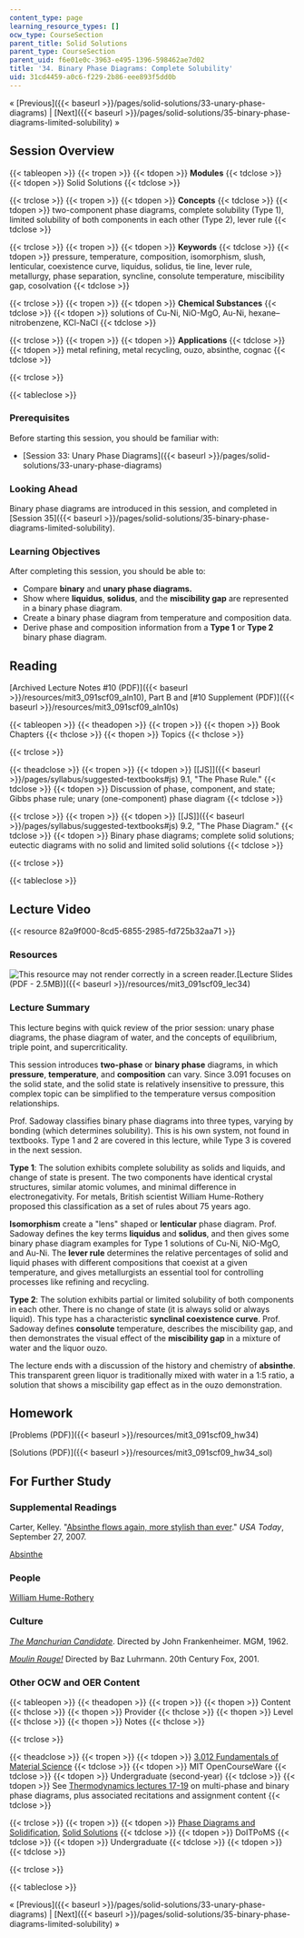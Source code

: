 ```yaml
---
content_type: page
learning_resource_types: []
ocw_type: CourseSection
parent_title: Solid Solutions
parent_type: CourseSection
parent_uid: f6e01e0c-3963-e495-1396-598462ae7d02
title: '34. Binary Phase Diagrams: Complete Solubility'
uid: 31cd4459-a0c6-f229-2b86-eee893f5dd0b
---
```


« [Previous]({{< baseurl >}}/pages/solid-solutions/33-unary-phase-diagrams) | [Next]({{< baseurl >}}/pages/solid-solutions/35-binary-phase-diagrams-limited-solubility) »

Session Overview
----------------

{{< tableopen >}}
{{< tropen >}}
{{< tdopen >}}
**Modules**
{{< tdclose >}}
{{< tdopen >}}
Solid Solutions
{{< tdclose >}}

{{< trclose >}}
{{< tropen >}}
{{< tdopen >}}
**Concepts**
{{< tdclose >}}
{{< tdopen >}}
two-component phase diagrams, complete solubility (Type 1), limited solubility of both components in each other (Type 2), lever rule
{{< tdclose >}}

{{< trclose >}}
{{< tropen >}}
{{< tdopen >}}
**Keywords**
{{< tdclose >}}
{{< tdopen >}}
pressure, temperature, composition, isomorphism, slush, lenticular, coexistence curve, liquidus, solidus, tie line, lever rule, metallurgy, phase separation, syncline, consolute temperature, miscibility gap, cosolvation
{{< tdclose >}}

{{< trclose >}}
{{< tropen >}}
{{< tdopen >}}
**Chemical Substances**
{{< tdclose >}}
{{< tdopen >}}
solutions of Cu-Ni, NiO-MgO, Au-Ni, hexane–nitrobenzene, KCl-NaCl
{{< tdclose >}}

{{< trclose >}}
{{< tropen >}}
{{< tdopen >}}
**Applications**
{{< tdclose >}}
{{< tdopen >}}
metal refining, metal recycling, ouzo, absinthe, cognac
{{< tdclose >}}

{{< trclose >}}

{{< tableclose >}}

### Prerequisites

Before starting this session, you should be familiar with:

*   [Session 33: Unary Phase Diagrams]({{< baseurl >}}/pages/solid-solutions/33-unary-phase-diagrams)

### Looking Ahead

Binary phase diagrams are introduced in this session, and completed in [Session 35]({{< baseurl >}}/pages/solid-solutions/35-binary-phase-diagrams-limited-solubility).

### Learning Objectives

After completing this session, you should be able to:

*   Compare **binary** and **unary phase diagrams.**
*   Show where **liquidus**, **solidus**, and the **miscibility gap** are represented in a binary phase diagram.
*   Create a binary phase diagram from temperature and composition data.
*   Derive phase and composition information from a **Type 1** or **Type 2** binary phase diagram.

Reading
-------

[Archived Lecture Notes #10 (PDF)]({{< baseurl >}}/resources/mit3_091scf09_aln10), Part B and [#10 Supplement (PDF)]({{< baseurl >}}/resources/mit3_091scf09_aln10s)

{{< tableopen >}}
{{< theadopen >}}
{{< tropen >}}
{{< thopen >}}
Book Chapters
{{< thclose >}}
{{< thopen >}}
Topics
{{< thclose >}}

{{< trclose >}}

{{< theadclose >}}
{{< tropen >}}
{{< tdopen >}}
[\[JS\]]({{< baseurl >}}/pages/syllabus/suggested-textbooks#js) 9.1, "The Phase Rule."
{{< tdclose >}}
{{< tdopen >}}
Discussion of phase, component, and state; Gibbs phase rule; unary (one-component) phase diagram
{{< tdclose >}}

{{< trclose >}}
{{< tropen >}}
{{< tdopen >}}
[\[JS\]]({{< baseurl >}}/pages/syllabus/suggested-textbooks#js) 9.2, "The Phase Diagram."
{{< tdclose >}}
{{< tdopen >}}
Binary phase diagrams; complete solid solutions; eutectic diagrams with no solid and limited solid solutions
{{< tdclose >}}

{{< trclose >}}

{{< tableclose >}}

Lecture Video
-------------

{{< resource 82a9f000-8cd5-6855-2985-fd725b32aa71 >}}

### Resources

![This resource may not render correctly in a screen reader.](/images/inacessible.gif)[Lecture Slides (PDF - 2.5MB)]({{< baseurl >}}/resources/mit3_091scf09_lec34)

### Lecture Summary

This lecture begins with quick review of the prior session: unary phase diagrams, the phase diagram of water, and the concepts of equilibrium, triple point, and supercriticality.

This session introduces **two-phase** or **binary phase** diagrams, in which **pressure**, **temperature**, and **composition** can vary. Since 3.091 focuses on the solid state, and the solid state is relatively insensitive to pressure, this complex topic can be simplified to the temperature versus composition relationships.

Prof. Sadoway classifies binary phase diagrams into three types, varying by bonding (which determines solubility). This is his own system, not found in textbooks. Type 1 and 2 are covered in this lecture, while Type 3 is covered in the next session.

**Type 1**: The solution exhibits complete solubility as solids and liquids, and change of state is present. The two components have identical crystal structures, similar atomic volumes, and minimal difference in electronegativity. For metals, British scientist William Hume-Rothery proposed this classification as a set of rules about 75 years ago.

**Isomorphism** create a "lens" shaped or **lenticular** phase diagram. Prof. Sadoway defines the key terms **liquidus** and **solidus**, and then gives some binary phase diagram examples for Type 1 solutions of Cu-Ni, NiO-MgO, and Au-Ni. The **lever rule** determines the relative percentages of solid and liquid phases with different compositions that coexist at a given temperature, and gives metallurgists an essential tool for controlling processes like refining and recycling.

**Type 2**: The solution exhibits partial or limited solubility of both components in each other. There is no change of state (it is always solid or always liquid). This type has a characteristic **synclinal coexistence curve**. Prof. Sadoway defines **consolute** temperature, describes the miscibility gap, and then demonstrates the visual effect of the **miscibility gap** in a mixture of water and the liquor ouzo.

The lecture ends with a discussion of the history and chemistry of **absinthe**. This transparent green liquor is traditionally mixed with water in a 1:5 ratio, a solution that shows a miscibility gap effect as in the ouzo demonstration.

Homework
--------

[Problems (PDF)]({{< baseurl >}}/resources/mit3_091scf09_hw34)

[Solutions (PDF)]({{< baseurl >}}/resources/mit3_091scf09_hw34_sol)

For Further Study
-----------------

### Supplemental Readings

Carter, Kelley. "[Absinthe flows again, more stylish than ever](http://www.usatoday.com/travel/news/2007-09-27-absinthe_N.htm)." _USA Today_, September 27, 2007.

[Absinthe](http://en.wikipedia.org/wiki/Absinthe)

### People

[William Hume-Rothery](http://en.wikipedia.org/wiki/William_Hume-Rothery)

### Culture

[_The Manchurian Candidate_](http://www.imdb.com/title/tt0056218/). Directed by John Frankenheimer. MGM, 1962.

[_Moulin Rouge!_](http://www.imdb.com/title/tt0203009/) Directed by Baz Luhrmann. 20th Century Fox, 2001.

### Other OCW and OER Content

{{< tableopen >}}
{{< theadopen >}}
{{< tropen >}}
{{< thopen >}}
Content
{{< thclose >}}
{{< thopen >}}
Provider
{{< thclose >}}
{{< thopen >}}
Level
{{< thclose >}}
{{< thopen >}}
Notes
{{< thclose >}}

{{< trclose >}}

{{< theadclose >}}
{{< tropen >}}
{{< tdopen >}}
[3.012 Fundamentals of Material Science](/courses/3-012-fundamentals-of-materials-science-fall-2005)
{{< tdclose >}}
{{< tdopen >}}
MIT OpenCourseWare
{{< tdclose >}}
{{< tdopen >}}
Undergraduate (second-year)
{{< tdclose >}}
{{< tdopen >}}
See [Thermodynamics lectures 17-19](/courses/3-012-fundamentals-of-materials-science-fall-2005/pages/lecture-notes) on multi-phase and binary phase diagrams, plus associated recitations and assignment content
{{< tdclose >}}

{{< trclose >}}
{{< tropen >}}
{{< tdopen >}}
[Phase Diagrams and Solidification](http://www.doitpoms.ac.uk/tlplib/phase-diagrams/index.php), [Solid Solutions](http://www.doitpoms.ac.uk/tlplib/solid-solutions/index.php)
{{< tdclose >}}
{{< tdopen >}}
DoITPoMS
{{< tdclose >}}
{{< tdopen >}}
Undergraduate
{{< tdclose >}}
{{< tdopen >}}
 
{{< tdclose >}}

{{< trclose >}}

{{< tableclose >}}

« [Previous]({{< baseurl >}}/pages/solid-solutions/33-unary-phase-diagrams) | [Next]({{< baseurl >}}/pages/solid-solutions/35-binary-phase-diagrams-limited-solubility) »